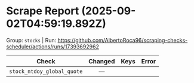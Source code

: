 # Scrape Report (2025-09-02T04:59:19.892Z)

Group: `stocks`  |  Run: https://github.com/AlbertoRoca96/scraping-checks-scheduler/actions/runs/17393692962

| Check | Changed | Keys | Error |
|---|:---:|:--|:--|
| `stock_ntdoy_global_quote` | — |  |  |
